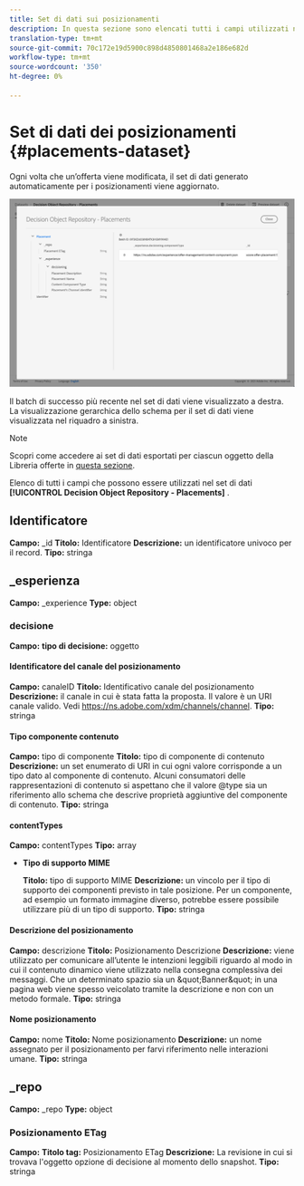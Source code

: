 ```yaml
---
title: Set di dati sui posizionamenti
description: In questa sezione sono elencati tutti i campi utilizzati nel set di dati esportato per i posizionamenti.
translation-type: tm+mt
source-git-commit: 70c172e19d5900c898d4850801468a2e186e682d
workflow-type: tm+mt
source-wordcount: '350'
ht-degree: 0%

---
```


# Set di dati dei posizionamenti {#placements-dataset}

Ogni volta che un’offerta viene modificata, il set di dati generato automaticamente per i posizionamenti viene aggiornato.

![](../../assets/dataset-placements.png)

Il batch di successo più recente nel set di dati viene visualizzato a destra. La visualizzazione gerarchica dello schema per il set di dati viene visualizzata nel riquadro a sinistra.

>[!NOTE]
>
>Scopri come accedere ai set di dati esportati per ciascun oggetto della Libreria offerte in [questa sezione](../export-catalog/access-dataset.md).

Elenco di tutti i campi che possono essere utilizzati nel set di dati **[!UICONTROL Decision Object Repository - Placements]** .

<!--A placement describes a location or place in a personalized message. It is used to set technical constraints for content that the personalization decision supplies. The placement also represents a request to produce certain types of metrics when an experience event is produced where this placement is involved. For instance, the placement facilitates a personalized clickable image inside an email shown to an end-user. The placement may for instance request from the assembled experience that the click on its image gets reported in an experience event with a metric https://ns.adobe.com/xdm/data/metrics/web/linkclicks and a reference to this placement.-->

## Identificatore

**Campo:** _id 
**Titolo:** Identificatore 
**Descrizione:** un identificatore univoco per il record.
**Tipo:** stringa

## _esperienza

**Campo:** _experience 
**Type:** object

### decisione

**Campo:** 
**tipo di decisione:** oggetto

#### Identificatore del canale del posizionamento

**Campo:** canaleID 
**Titolo:** Identificativo canale del posizionamento 
**Descrizione:** il canale in cui è stata fatta la proposta. Il valore è un URI canale valido. Vedi https://ns.adobe.com/xdm/channels/channel.
**Tipo:** stringa

#### Tipo componente contenuto

**Campo:** tipo di componente 
**Titolo:** tipo di componente di contenuto 
**Descrizione:** un set enumerato di URI in cui ogni valore corrisponde a un tipo dato al componente di contenuto. Alcuni consumatori delle rappresentazioni di contenuto si aspettano che il valore @type sia un riferimento allo schema che descrive proprietà aggiuntive del componente di contenuto.
**Tipo:** stringa

#### contentTypes

**Campo:** contentTypes 
**Tipo:** array

* **Tipo di supporto MIME**

   **Titolo:** tipo di supporto MIME
   **Descrizione:** un vincolo per il tipo di supporto dei componenti previsto in tale posizione. Per un componente, ad esempio un formato immagine diverso, potrebbe essere possibile utilizzare più di un tipo di supporto.
   **Tipo:** stringa

#### Descrizione del posizionamento

**Campo:** descrizione 
**Titolo:** Posizionamento Descrizione 
**Descrizione:** viene utilizzato per comunicare all’utente le intenzioni leggibili riguardo al modo in cui il contenuto dinamico viene utilizzato nella consegna complessiva dei messaggi. Che un determinato spazio sia un \&quot;Banner\&quot; in una pagina web viene spesso veicolato tramite la descrizione e non con un metodo formale.
**Tipo:** stringa

#### Nome posizionamento

**Campo:** nome 
**Titolo:** Nome posizionamento 
**Descrizione:** un nome assegnato per il posizionamento per farvi riferimento nelle interazioni umane.
**Tipo:** stringa

## _repo

**Campo:** _repo 
**Type:** object

### Posizionamento ETag

**Campo:** 
**Titolo tag:** Posizionamento ETag 
**Descrizione:** La revisione in cui si trovava l&#39;oggetto opzione di decisione al momento dello snapshot.
**Tipo:** stringa
